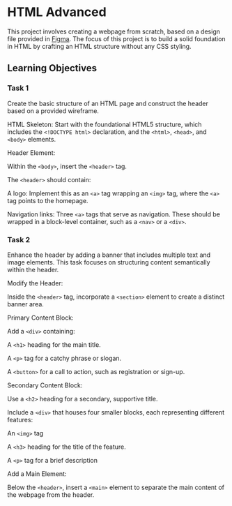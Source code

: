 # HTML Advanced

This project involves creating a webpage from scratch, based on a design file provided in [Figma](https://www.figma.com/file/XrEAsu1vQj5fhVaNG38d2W/Homepage?type=design&node-id=0-1&mode=design&t=odbpkpcMXB66kvTC-0). The focus of this project is to build a solid foundation in HTML by crafting an HTML structure without any CSS styling.


## Learning Objectives


### Task 1
Create the basic structure of an HTML page and construct the header based on a provided wireframe.

HTML Skeleton: Start with the foundational HTML5 structure, which includes the `<!DOCTYPE html>` declaration, and the `<html>`, `<head>`, and `<body>` elements.

Header Element:

Within the `<body>`, insert the `<header>` tag.

The `<header>` should contain:

A logo: Implement this as an `<a>` tag wrapping an `<img>` tag, where the `<a>` tag points to the homepage.

Navigation links: Three `<a>` tags that serve as navigation. These should be wrapped in a block-level container, such as a `<nav>` or a `<div>`.

### Task 2
Enhance the header by adding a banner that includes multiple text and image elements. This task focuses on structuring content semantically within the header.

Modify the Header:

Inside the `<header>` tag, incorporate a `<section>` element to create a distinct banner area.

Primary Content Block:

Add a `<div>` containing:

A `<h1>` heading for the main title.

A `<p>` tag for a catchy phrase or slogan.

A `<button>` for a call to action, such as registration or sign-up.

Secondary Content Block:

Use a `<h2>` heading for a secondary, supportive title.

Include a `<div>` that houses four smaller blocks, each representing different features:

An `<img>` tag 

A `<h3>` heading for the title of the feature.

A `<p>` tag for a brief description

Add a Main Element:

Below the `<header>`, insert a `<main>` element to separate the main content of the webpage from the header.

